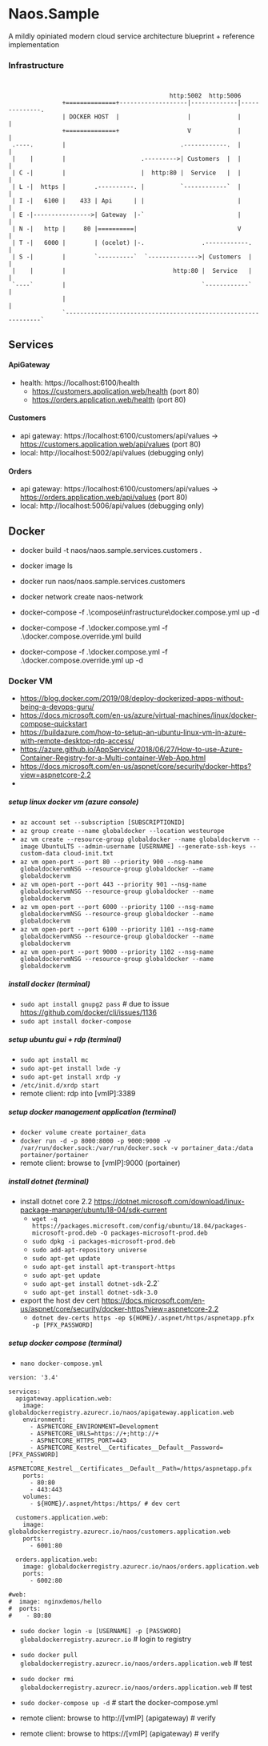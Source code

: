 # Naos.Sample

A mildly opiniated modern cloud service architecture blueprint + reference implementation

### Infrastructure
```


                                             http:5002  http:5006
               +==============+-------------------|-------------|--------------. 
               | DOCKER HOST  |                   |             |              |
               +==============+                   V             |              |
 .----.        |                                .------------.  |              |
 |    |        |                     .--------->| Customers  |  |              |
 | C -|        |                     |  http:80 |  Service   |  |              |
 | L -|  https |        .----------. |          `------------`  |              |
 | I -|   6100 |    433 | Api      | |                          |              |
 | E -|---------------->| Gateway  |-`                          |              |
 | N -|   http |     80 |==========|                            V              |
 | T -|   6000 |        | (ocelot) |-.                .------------.           |
 | S -|        |        `----------`  `-------------->| Customers  |           |
 |    |        |                              http:80 |  Service   |           |
 `----`        |                                      `------------`           |
               |                                                               |
               `---------------------------------------------------------------`

```	

## Services

#### ApiGateway
- health: https://localhost:6100/health
    - https://customers.application.web/health (port 80)
    - https://orders.application.web/health (port 80)

#### Customers
- api gateway: https://localhost:6100/customers/api/values -> https://customers.application.web/api/values (port 80)
- local:  http://localhost:5002/api/values (debugging only)

#### Orders
- api gateway: https://localhost:6100/customers/api/values -> https://orders.application.web/api/values (port 80)
- local:  http://localhost:5006/api/values (debugging only)

## Docker

- docker build -t naos/naos.sample.services.customers .
- docker image ls
- docker run naos/naos.sample.services.customers

- docker network create naos-network
- docker-compose -f .\compose\infrastructure\docker.compose.yml up -d
- docker-compose -f .\docker.compose.yml -f .\docker.compose.override.yml build
- docker-compose -f .\docker.compose.yml -f .\docker.compose.override.yml up -d

### Docker VM
- https://blog.docker.com/2019/08/deploy-dockerized-apps-without-being-a-devops-guru/
- https://docs.microsoft.com/en-us/azure/virtual-machines/linux/docker-compose-quickstart
- https://buildazure.com/how-to-setup-an-ubuntu-linux-vm-in-azure-with-remote-desktop-rdp-access/
- https://azure.github.io/AppService/2018/06/27/How-to-use-Azure-Container-Registry-for-a-Multi-container-Web-App.html
- https://docs.microsoft.com/en-us/aspnet/core/security/docker-https?view=aspnetcore-2.2
- 
##### setup linux docker vm (azure console)
- `az account set --subscription [SUBSCRIPTIONID]`
- `az group create --name globaldocker --location westeurope`
- `az vm create --resource-group globaldocker --name globaldockervm --image UbuntuLTS --admin-username [USERNAME] --generate-ssh-keys --custom-data cloud-init.txt`
- `az vm open-port --port 80 --priority 900 --nsg-name globaldockervmNSG --resource-group globaldocker --name globaldockervm`
- `az vm open-port --port 443 --priority 901 --nsg-name globaldockervmNSG --resource-group globaldocker --name globaldockervm`
- `az vm open-port --port 6000 --priority 1100 --nsg-name globaldockervmNSG --resource-group globaldocker --name globaldockervm`
- `az vm open-port --port 6100 --priority 1101 --nsg-name globaldockervmNSG --resource-group globaldocker --name globaldockervm`
- `az vm open-port --port 9000 --priority 1102 --nsg-name globaldockervmNSG --resource-group globaldocker --name globaldockervm`

##### install docker (terminal)
- `sudo apt install gnupg2 pass` # due to issue https://github.com/docker/cli/issues/1136
- `sudo apt install docker-compose`

##### setup ubuntu gui + rdp (terminal)
- `sudo apt install mc`
- `sudo apt-get install lxde -y`
- `sudo apt-get install xrdp -y`
- `/etc/init.d/xrdp start`
- remote client: rdp into [vmIP]:3389

##### setup docker management application (terminal) 
- `docker volume create portainer_data`
- `docker run -d -p 8000:8000 -p 9000:9000 -v /var/run/docker.sock:/var/run/docker.sock -v portainer_data:/data portainer/portainer`
- remote client: browse to [vmIP]:9000 (portainer)

##### install dotnet (terminal)
- install dotnet core 2.2 https://dotnet.microsoft.com/download/linux-package-manager/ubuntu18-04/sdk-current
  - `wget -q https://packages.microsoft.com/config/ubuntu/18.04/packages-microsoft-prod.deb -O packages-microsoft-prod.deb`
  - `sudo dpkg -i packages-microsoft-prod.deb`
  - `sudo add-apt-repository universe`
  - `sudo apt-get update`
  - `sudo apt-get install apt-transport-https`
  - `sudo apt-get update`
  - `sudo apt-get install dotnet-sdk-`2.2`
  - `sudo apt-get install dotnet-sdk-3.0`
- export the host dev cert https://docs.microsoft.com/en-us/aspnet/core/security/docker-https?view=aspnetcore-2.2
  - `dotnet dev-certs https -ep ${HOME}/.aspnet/https/aspnetapp.pfx -p [PFX_PASSWORD]`

##### setup docker compose (terminal)
- `nano docker-compose.yml`

```
version: '3.4'

services:
  apigateway.application.web:
    image: globaldockerregistry.azurecr.io/naos/apigateway.application.web
    environment:
      - ASPNETCORE_ENVIRONMENT=Development
      - ASPNETCORE_URLS=https://+;http://+
      - ASPNETCORE_HTTPS_PORT=443
      - ASPNETCORE_Kestrel__Certificates__Default__Password=[PFX_PASSWORD]
      - ASPNETCORE_Kestrel__Certificates__Default__Path=/https/aspnetapp.pfx
    ports:
      - 80:80
      - 443:443
    volumes:
      - ${HOME}/.aspnet/https:/https/ # dev cert

  customers.application.web:
    image: globaldockerregistry.azurecr.io/naos/customers.application.web
    ports:
      - 6001:80

  orders.application.web:
    image: globaldockerregistry.azurecr.io/naos/orders.application.web
    ports:
      - 6002:80

#web:
#  image: nginxdemos/hello
#  ports:
#    - 80:80
```

- `sudo docker login -u [USERNAME] -p [PASSWORD] globaldockerregistry.azurecr.io` # login to registry
- `sudo docker pull globaldockerregistry.azurecr.io/naos/orders.application.web` # test
- `sudo docker rmi globaldockerregistry.azurecr.io/naos/orders.application.web` # test
- `sudo docker-compose up -d` # start the docker-compose.yml

- remote client: browse to http://[vmIP] (apigateway) # verify
- remote client: browse to https://[vmIP] (apigateway) # verify





